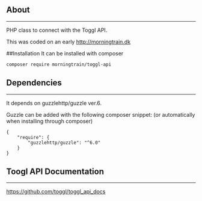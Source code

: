 ## About
***
PHP class to connect with the Toggl API.

This was coded on an early http://morningtrain.dk

##Installation
It can be installed with composer
```
composer require morningtrain/toggl-api
```

## Dependencies
***
It depends on guzzlehttp/guzzle ver.6.

Guzzle can be added with the following composer snippet:
(or automatically when installing through composer)

```
{
    "require": {
        "guzzlehttp/guzzle": "^6.0"
    }
}
```

## Toogl API Documentation
***

https://github.com/toggl/toggl_api_docs

